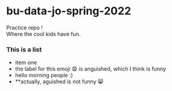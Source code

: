 # bu-data-jo-spring-2022
Practice repo ! <br>
Where the cool kids have fun.
### This is a list
* item one
* the label for this emoji 😧 is anguished, which I think is funny
* hello morning people :)
* **actually, aguished is not funny 😸
